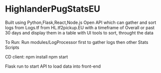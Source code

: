 # HighlanderPugStatsEU
Built using Python,Flask,React,Node.js
Open API which can gather and sort logs from Logs.tf from HL.tf2pickup.EU with a timeframe of Overall or past 30 days and display them in a table with UI tools to sort, 
throught the data

To Run:
Run modules/LogProcessor first to gather logs then other Stats Scripts

CD client:
npm install
npm start

Flask run to start API to load data into front-end



